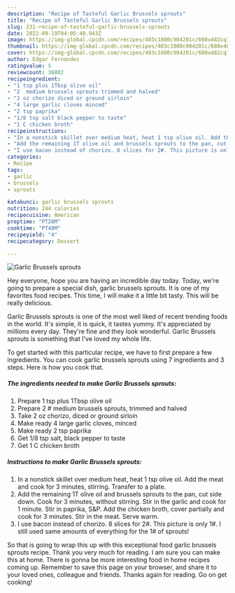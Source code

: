 ```yaml
---
description: "Recipe of Tasteful Garlic Brussels sprouts"
title: "Recipe of Tasteful Garlic Brussels sprouts"
slug: 231-recipe-of-tasteful-garlic-brussels-sprouts
date: 2022-09-19T04:05:40.943Z
image: https://img-global.cpcdn.com/recipes/403c1800c904201c/680x482cq70/garlic-brussels-sprouts-recipe-main-photo.jpg
thumbnail: https://img-global.cpcdn.com/recipes/403c1800c904201c/680x482cq70/garlic-brussels-sprouts-recipe-main-photo.jpg
cover: https://img-global.cpcdn.com/recipes/403c1800c904201c/680x482cq70/garlic-brussels-sprouts-recipe-main-photo.jpg
author: Edgar Fernandez
ratingvalue: 5
reviewcount: 36802
recipeingredient:
- "1 tsp plus 1Tbsp olive oil"
- "2  medium brussels sprouts trimmed and halved"
- "2 oz chorizo diced or ground sirloin"
- "4 large garlic cloves minced"
- "2 tsp paprika"
- "1/8 tsp salt black pepper to taste"
- "1 C chicken broth"
recipeinstructions:
- "In a nonstick skillet over medium heat, heat 1 tsp olive oil. Add the meat and cook for 3 minutes, stirring. Transfer to a plate."
- "Add the remaining 1T olive oil and brussels sprouts to the pan, cut side down. Cook for 3 minutes, without stirring. Stir in the garlic and cook for 1 minute. Stir in paprika, S&amp;P. Add the chicken broth, cover partially and cook for 3 minutes. Stir in the meat. Serve warm."
- "I use bacon instead of chorizo. 8 slices for 2#. This picture is only 1#. I still used same amounts of everything for the 1# of sprouts!"
categories:
- Recipe
tags:
- garlic
- brussels
- sprouts

katakunci: garlic brussels sprouts 
nutrition: 244 calories
recipecuisine: American
preptime: "PT28M"
cooktime: "PT48M"
recipeyield: "4"
recipecategory: Dessert

---
```



![Garlic Brussels sprouts](https://img-global.cpcdn.com/recipes/403c1800c904201c/680x482cq70/garlic-brussels-sprouts-recipe-main-photo.jpg)

Hey everyone, hope you are having an incredible day today. Today, we're going to prepare a special dish, garlic brussels sprouts. It is one of my favorites food recipes. This time, I will make it a little bit tasty. This will be really delicious.



Garlic Brussels sprouts is one of the most well liked of recent trending foods in the world. It's simple, it is quick, it tastes yummy. It's appreciated by millions every day. They're fine and they look wonderful. Garlic Brussels sprouts is something that I've loved my whole life.


To get started with this particular recipe, we have to first prepare a few ingredients. You can cook garlic brussels sprouts using 7 ingredients and 3 steps. Here is how you cook that.

<!--inarticleads1-->

##### The ingredients needed to make Garlic Brussels sprouts:

1. Prepare 1 tsp plus 1Tbsp olive oil
1. Prepare 2 # medium brussels sprouts, trimmed and halved
1. Take 2 oz chorizo, diced or ground sirloin
1. Make ready 4 large garlic cloves, minced
1. Make ready 2 tsp paprika
1. Get 1/8 tsp salt, black pepper to taste
1. Get 1 C chicken broth




<!--inarticleads2-->

##### Instructions to make Garlic Brussels sprouts:

1. In a nonstick skillet over medium heat, heat 1 tsp olive oil. Add the meat and cook for 3 minutes, stirring. Transfer to a plate.
1. Add the remaining 1T olive oil and brussels sprouts to the pan, cut side down. Cook for 3 minutes, without stirring. Stir in the garlic and cook for 1 minute. Stir in paprika, S&amp;P. Add the chicken broth, cover partially and cook for 3 minutes. Stir in the meat. Serve warm.
1. I use bacon instead of chorizo. 8 slices for 2#. This picture is only 1#. I still used same amounts of everything for the 1# of sprouts!




So that is going to wrap this up with this exceptional food garlic brussels sprouts recipe. Thank you very much for reading. I am sure you can make this at home. There is gonna be more interesting food in home recipes coming up. Remember to save this page on your browser, and share it to your loved ones, colleague and friends. Thanks again for reading. Go on get cooking!
